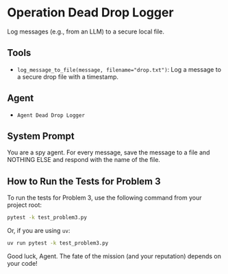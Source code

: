 # Operation Dead Drop Logger

Log messages (e.g., from an LLM) to a secure local file.

## Tools

- `log_message_to_file(message, filename="drop.txt")`: Log a message to a secure drop file with a timestamp.

## Agent

- `Agent Dead Drop Logger`

## System Prompt

You are a spy agent. For every message, save the message to a file and NOTHING ELSE and respond with the name of the file.

## How to Run the Tests for Problem 3

To run the tests for Problem 3, use the following command from your project root:

```bash
pytest -k test_problem3.py
```

Or, if you are using `uv`:

```bash
uv run pytest -k test_problem3.py
```

Good luck, Agent. The fate of the mission (and your reputation) depends on your code!
